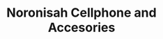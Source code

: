 ---
title: "Noronisah Cellphone and Accesories"
url: /tarlac/noronisah-cellphone-and-accesories/
shop: shop
---